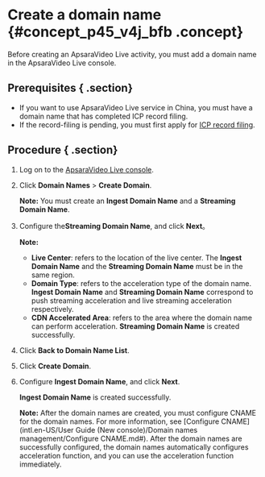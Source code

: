 # Create a domain name {#concept_p45_v4j_bfb .concept}

Before creating an ApsaraVideo Live activity, you must add a domain name in the ApsaraVideo Live console.

## Prerequisites { .section}

-   If you want to use ApsaraVideo Live service in China, you must have a domain name that has completed ICP record filing.
-   If the record-filing is pending, you must first apply for [ICP record filing](https://www.alibabacloud.com/zh/icp?spm=a2796.7919406.1097650.dznavsolutions13.430b6ecf2op4hR).

## Procedure { .section}

1.  Log on to the [ApsaraVideo Live console](https://live.console.aliyun.com/#/live/domains).
2.  Click **Domain Names** \> **Create Domain**.

    **Note:** You must create an **Ingest Domain Name** and a **Streaming Domain Name**.

3.  Configure the**Streaming Domain Name**, and click **Next**。

    **Note:** 

    -   **Live Center**: refers to the location of the live center. The **Ingest Domain Name** and the **Streaming Domain Name** must be in the same region.
    -   **Domain Type**: refers to the acceleration type of the domain name. **Ingest Domain Name** and **Streaming Domain Name** correspond to push streaming acceleration and live streaming acceleration respectively.
    -   **CDN Accelerated Area**: refers to the area where the domain name can perform acceleration.
    **Streaming Domain Name** is created successfully.

4.  Click **Back to Domain Name List**.
5.  Click **Create Domain**.
6.  Configure **Ingest Domain Name**, and click **Next**.

    **Ingest Domain Name** is created successfully.

    **Note:** After the domain names are created, you must configure CNAME for the domain names. For more information, see [Configure CNAME](intl.en-US/User Guide (New console)/Domain names management/Configure CNAME.md#). After the domain names are successfully configured, the domain names automatically configures acceleration function, and you can use the acceleration function immediately.


